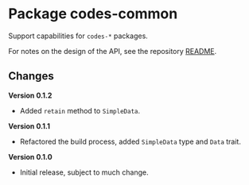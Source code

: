 # Package codes-common

Support capabilities for `codes-*` packages.

For notes on the design of the API, see the repository 
[README](https://github.com/johnstonskj/rust-codes/blob/main/README.md).

## Changes

**Version 0.1.2**

* Added `retain` method to `SimpleData`.

**Version 0.1.1**

* Refactored the build process, added `SimpleData` type and `Data` trait.

**Version 0.1.0**

* Initial release, subject to much change.
